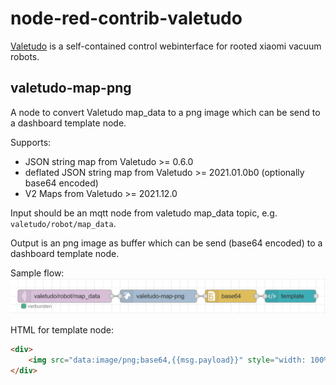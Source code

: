 # node-red-contrib-valetudo

[Valetudo](https://github.com/Hypfer/Valetudo) is a self-contained control webinterface for rooted xiaomi vacuum robots.

## valetudo-map-png

A node to convert Valetudo map_data to a png image which can be send to a dashboard template node.

Supports:

- JSON string map from Valetudo >= 0.6.0
- deflated JSON string map from Valetudo >= 2021.01.0b0 (optionally base64 encoded)
- V2 Maps from Valetudo >= 2021.12.0

Input should be an mqtt node from valetudo map_data topic, e.g. `valetudo/robot/map_data`.

Output is an png image as buffer which can be send (base64 encoded) to a dashboard template node.

Sample flow:
![sample flow](https://raw.githubusercontent.com/alexkn/node-red-contrib-valetudo/master/docs/map-png-sample-flow.png)

HTML for template node:

```HTML
<div>
    <img src="data:image/png;base64,{{msg.payload}}" style="width: 100%;height: auto" />
</div>
```
